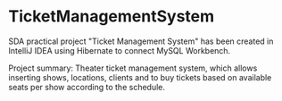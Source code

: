 # TicketManagementSystem


SDA practical project  "Ticket Management System" 
has been created in IntelliJ IDEA using Hibernate to connect MySQL Workbench.

Project summary:
Theater ticket management system, which allows inserting shows, locations, clients and to buy tickets based on available seats per show according to the schedule.
